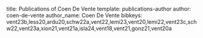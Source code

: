 title: Publications of Coen De Vente
template: publications-author
author: coen-de-vente
author_name: Coen De Vente
bibkeys: vent23b,less20,ardu20,schw22a,vent22,lemi23,vent20,lemi22,vent23c,schw22,vent23a,xion21,vent21a,isla24,vent18,vent21,gonz21,vent20a